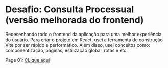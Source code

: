 # Desafio: Consulta Processual (versão melhorada do frontend)

Redesenhando todo o frontend da aplicação para uma melhor experiência do usuário. Para criar o projeto em React, usei a ferramenta de construção Vite por ser rápido e performático. Além disso, usei conceitos como: componentização, páginas, estilização global, rotas e etc.

Page 01: <a href="https://imgur.com/QX97ZAZ">CLique aqui</a>
